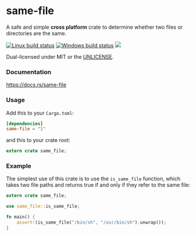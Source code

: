 same-file
=========
A safe and simple **cross platform** crate to determine whether two files or
directories are the same.

[![Linux build status](https://api.travis-ci.org/BurntSushi/same-file.png)](https://travis-ci.org/BurntSushi/same-file)
[![Windows build status](https://ci.appveyor.com/api/projects/status/github/BurntSushi/same-file?svg=true)](https://ci.appveyor.com/project/BurntSushi/same-file)
[![](http://meritbadge.herokuapp.com/same-file)](https://crates.io/crates/same-file)

Dual-licensed under MIT or the [UNLICENSE](http://unlicense.org).

### Documentation

https://docs.rs/same-file

### Usage

Add this to your `Cargo.toml`:

```toml
[dependencies]
same-file = "1"
```

and this to your crate root:

```rust
extern crate same_file;
```

### Example

The simplest use of this crate is to use the `is_same_file` function, which
takes two file paths and returns true if and only if they refer to the same
file:

```rust
extern crate same_file;

use same_file::is_same_file;

fn main() {
    assert!(is_same_file("/bin/sh", "/usr/bin/sh").unwrap());
}
```
